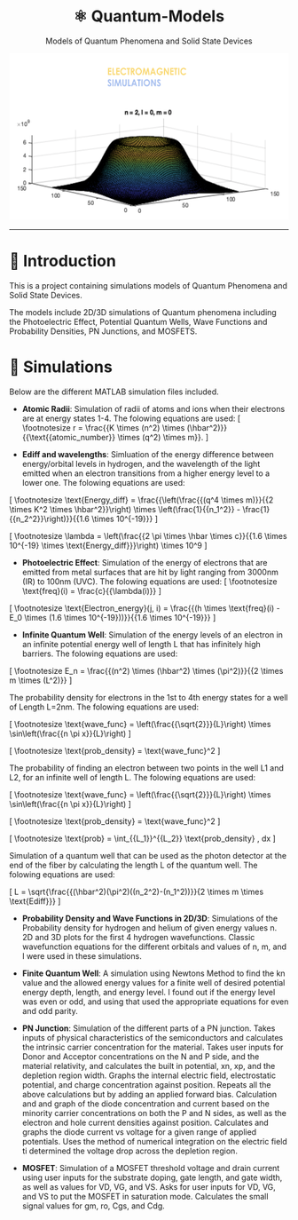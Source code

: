<div align="center">
  <h1>⚛ Quantum-Models</h1>
  <p>Models of Quantum Phenomena and Solid State Devices</p>
</div>


<div align="center">
  <img src="electromagnetism_image.png" alt="Electromagnetism Image" height="300">
</div>

---






# 📖 Introduction
This is a project containing simulations models of Quantum Phenomena and Solid State Devices.

The models include 2D/3D simulations of Quantum phenomena including the Photoelectric Effect, Potential
Quantum Wells, Wave Functions and Probability Densities, PN Junctions, and MOSFETS.


# 👾 Simulations

Below are the different MATLAB simulation files included.
- **Atomic Radii**: Simulation of radii of atoms and ions when their electrons are at energy states 1-4. The folowing equations are used:
\[ \footnotesize r = \frac{{K \times (n^2) \times (\hbar^2)}}{{\text{{atomic\_number}} \times (q^2) \times m}}. \]

- **Ediff and wavelengths**: Simluation of the energy difference between energy/orbital levels in hydrogen, and the wavelength of the light emitted when an electron transitions from a higher energy level to a lower one. The folowing equations are used:

\[ \footnotesize \text{Energy\_diff} = \frac{{\left(\frac{{(q^4 \times m)}}{{2 \times K^2 \times \hbar^2}}\right) \times \left(\frac{1}{{n_1^2}} - \frac{1}{{n_2^2}}\right)}}{{1.6 \times 10^{-19}}}
\]

\[ \footnotesize \lambda = \left(\frac{{2 \pi \times \hbar \times c}}{{1.6 \times 10^{-19} \times \text{Energy\_diff}}}\right) \times 10^9 \]


- **Photoelectric Effect**: Simulation of the energy of electrons that are emitted from metal surfaces that are hit by light ranging from 3000nm (IR) to 100nm (UVC). The folowing equations are used:
\[ \footnotesize \text{freq}(i) = \frac{c}{{\lambda(i)}}
\]

\[ \footnotesize \text{Electron\_energy}(j, i) = \frac{{(h \times \text{freq}(i) - E_0 \times (1.6 \times 10^{-19}))}}{{1.6 \times 10^{-19}}}
\]

- **Infinite Quantum Well**: Simulation of the energy levels of an electron in an infinite potential energy well of length L that has infinitely high barriers. The folowing equations are used:

\[ \footnotesize E_n = \frac{{(n^2) \times (\hbar^2) \times (\pi^2)}}{{2 \times m \times (L^2)}} \]

The probability density for electrons in the 1st to 4th energy states for a well of Length L=2nm. The folowing equations are used:

\[ \footnotesize \text{wave\_func} = \left(\frac{{\sqrt{2}}}{L}\right) \times \sin\left(\frac{{n \pi x}}{L}\right) \]

\[ \footnotesize \text{prob\_density} = \text{wave\_func}^2 \]


The probability of finding an electron between two points in the well L1 and L2, for an infinite well of length L. The folowing equations are used:

\[ \footnotesize \text{wave\_func} = \left(\frac{{\sqrt{2}}}{L}\right) \times \sin\left(\frac{{n \pi x}}{L}\right) \]

\[ \footnotesize \text{prob\_density} = \text{wave\_func}^2 \]

\[ \footnotesize \text{prob} = \int_{{L_1}}^{{L_2}} \text{prob\_density} \, dx \]


Simulation of a quantum well that can be used as the photon detector at the end of the fiber by calculating the length L of the quantum well. The folowing equations are used:

\[ L = \sqrt{\frac{{(\hbar^2)(\pi^2)((n_2^2)-(n_1^2))}}{2 \times m \times \text{Ediff}}} \]


- **Probability Density and Wave Functions in 2D/3D**:
Simulations of the Probability density for hydrogen and helium of given energy values n. 2D and 3D plots for the first 4 hydrogen wavefunctions. Classic wavefunction equations for the different orbitals and values of n, m, and l were used in these simulations.


- **Finite Quantum Well**: A simulation using Newtons Method to find the kn value and the allowed energy values for a finite well of desired potential energy depth, length, and energy level. I found out if the energy level was even or odd, and using that used the appropriate equations for even and odd parity.

- **PN Junction**: Simulation of the different parts of a PN junction. Takes inputs of physical characteristics of the semiconductors and calculates the intrinsic carrier concentration for the material. Takes user inputs for Donor and Acceptor concentrations on the N and P side, and the material relativity, and calculates the built in potential, xn, xp, and the depletion region width. Graphs the internal electric field, electrostatic potential, and charge concentration against position. Repeats all the above calculations but by adding an applied forward bias. Calculation and and graph of the diode concentration and current based on the minority carrier concentrations on both the P and N sides, as well as the electron and hole current densities against position. Calculates and graphs the diode current vs voltage for a given range of applied potentials. Uses the method of numerical integration on the electric field ti determined the voltage drop across the depletion region.

- **MOSFET**: Simulation of a MOSFET threshold voltage and drain current using user inputs for the substrate doping, gate length, and gate width, as well as values for VD, VG, and VS. Asks for user inputs for VD, VG, and VS to put the MOSFET in saturation mode. Calculates the small signal values for gm, ro, Cgs, and Cdg.